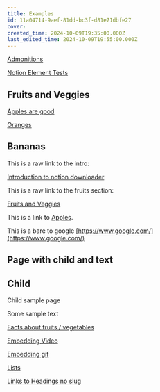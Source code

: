 ```yaml
---
title: Examples
id: 11a04714-9aef-81dd-bc3f-d81e71dbfe27
cover: 
created_time: 2024-10-09T19:35:00.000Z
last_edited_time: 2024-10-09T19:55:00.000Z
---
```




[Admonitions](/Notion%20Downloader%20Sample/Database/Admonitions)


[Notion Element Tests](/Notion%20Downloader%20Sample/Notion%20Element%20Tests)


## Fruits and Veggies

[Apples are good](/Notion%20Downloader%20Sample/Database/Apples%20are%20good)


[Oranges](/Notion%20Downloader%20Sample/Database/Oranges)


## Bananas

This is a raw link to the intro: 


[Introduction to notion downloader](/Notion%20Downloader%20Sample/Database/Introduction%20to%20notion%20downloader)


This is a raw link to the fruits section: 


[Fruits and Veggies](/Notion%20Downloader%20Sample/Nested%20Pages%20and%20links/Examples/Fruits%20and%20Veggies)


This is a link to [Apples](/Notion%20Downloader%20Sample/Database/Apples%20are%20good).


This is a bare to google [https://www.google.com/](https://www.google.com/)


## Page with child and text

## Child

Child sample page


Some sample text


[Facts about fruits / vegetables](/Notion%20Downloader%20Sample/Facts%20about%20fruits%20-%20vegetables)


[Embedding Video](/Notion%20Downloader%20Sample/Database/Embedding%20Video)


[Embedding gif](/Notion%20Downloader%20Sample/Database/Embedding%20gif)


[Lists](/Notion%20Downloader%20Sample/Database/Lists)


[Links to Headings no slug](/Notion%20Downloader%20Sample/Links%20to%20Headings%20no%20slug)

